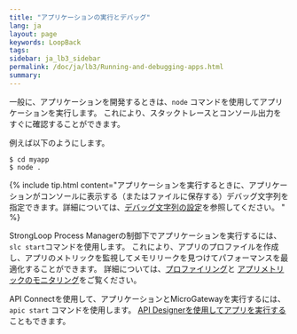 ```yaml
---
title: "アプリケーションの実行とデバッグ"
lang: ja
layout: page
keywords: LoopBack
tags:
sidebar: ja_lb3_sidebar
permalink: /doc/ja/lb3/Running-and-debugging-apps.html
summary:
---
```


一般に、アプリケーションを開発するときは、`node` コマンドを使用してアプリケーションを実行します。
これにより、スタックトレースとコンソール出力をすぐに確認することができます。

例えば以下のようにします。

```
$ cd myapp
$ node .
```

{% include tip.html content="アプリケーションを実行するときに、アプリケーションがコンソールに表示する（またはファイルに保存する）デバッグ文字列を指定できます。詳細については、[デバッグ文字列の設定](Setting-debug-strings.html)を参照してください。
" %}

StrongLoop Process Managerの制御下でアプリケーションを実行するには、`slc start`コマンドを使用します。
これにより、アプリのプロファイルを作成し、アプリのメトリックを監視してメモリリークを見つけてパフォーマンスを最適化することができます。
詳細については、[プロファイリング](https://docs.strongloop.com/display/SLC/Profiling)と
[アプリメトリックのモニタリング](https://docs.strongloop.com/display/SLC/Monitoring-app-metrics)をご覧ください。

API Connectを使用して、アプリケーションとMicroGatewayを実行するには、`apic start` コマンドを使用します。
[API Designerを使用してアプリを実行する](https://developer.ibm.com/apiconnect/getting-started/run-your-api/)こともできます。
